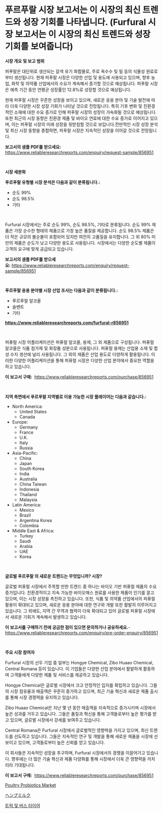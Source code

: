<p><h1>푸르푸랄 시장 보고서는 이 시장의 최신 트렌드와 성장 기회를 나타냅니다. (Furfural 시장 보고서는 이 시장의 최신 트렌드와 성장 기회를 보여줍니다)</h1></p><p><strong>시장 개요 및 보고 범위</strong></p>
<p><p>퍼푸랄은 대단위로 생산되는 갈색 유기 화합물로, 주로 옥수수 및 밀 등의 식물성 원료로부터 생산됩니다. 현재 퍼푸랄 시장은 다양한 산업 및 용도에 사용되고 있으며, 향후 농업, 화학 및 의약품 산업에서의 수요가 계속해서 증가할 것으로 예상됩니다. 퍼푸랄 시장은 예측 기간 동안 연평균 성장률인 12.8%로 성장할 것으로 예상됩니다.</p><p>현재 퍼푸랄 시장은 꾸준한 성장을 보이고 있으며, 새로운 응용 분야 및 기술 발전에 따라 더욱 다양한 시장 성장 기회가 나타날 것으로 전망됩니다. 특히 기후 변화 및 친환경적인 소재에 대한 수요 증가로 인해 퍼푸랄 시장의 성장이 가속화될 것으로 예상됩니다. 또한 최근의 시장 동향은 친환경 제품 및 바이오 연료에 대한 수요 증가로 이어지고 있으며, 이는 퍼푸랄 시장의 미래 성장을 뒷받침할 것으로 보입니다.전반적인 시장 성장 분석 및 최신 시장 동향을 종합하면, 퍼푸랄 시장은 지속적인 성장을 이어갈 것으로 전망됩니다.</p></p>
<p><strong>보고서의 샘플 PDF를 받으세요:</strong> <a href="https://www.reliableresearchreports.com/enquiry/request-sample/856951">https://www.reliableresearchreports.com/enquiry/request-sample/856951</a></p>
<p>&nbsp;</p>
<p><strong>시장 세분화</strong></p>
<p><strong>푸르푸랄 유형별 시장 분석은 다음과 같이 분류됩니다.:</strong></p>
<p><ul><li>순도 99%</li><li>순도 98.5%</li><li>기타</li></ul></p>
<p>&nbsp;</p>
<p><p>Furfural 시장에서는 주로 순도 99%, 순도 98.5%, 기타로 분류됩니다. 순도 99% 제품은 가장 순수한 형태의 제품으로 가장 높은 품질을 제공합니다. 순도 98.5% 제품은 더 작은 규모의 불순물이 포함되어 있지만 여전히 고품질을 유지합니다. 그 외 80% 미만의 제품은 순도가 낮고 다양한 용도로 사용됩니다. 시장에서는 다양한 순도별 제품이 고객의 요구에 맞게 공급되고 있습니다.</p></p>
<p><strong>보고서의 샘플 PDF를 받으세요:</strong>&nbsp;<a href="https://www.reliableresearchreports.com/enquiry/request-sample/856951">https://www.reliableresearchreports.com/enquiry/request-sample/856951</a></p>
<p>&nbsp;</p>
<p><strong> 푸르푸랄 응용 분야별 시장 산업 조사는 다음과 같이 분류됩니다.:</strong></p>
<p><ul><li>푸르푸랄 알코올</li><li>솔벤트</li><li>기타</li></ul></p>
<p><strong><a href="https://www.reliableresearchreports.com/furfural-r856951">https://www.reliableresearchreports.com/furfural-r856951</a></strong></p>
<p>&nbsp;</p>
<p><p>퍼퓨럴 시장 어플리케이션은 퍼퓨럴 알코올, 용제, 그 외 제품으로 구성됩니다. 퍼퓨럴 알코올은 식품 첨가제 및 화장품 성분으로 사용됩니다. 퍼퓨럴 용제는 산업용 소재 및 합성 수지 생산에 널리 사용됩니다. 그 외의 제품은 산업 용도로 다양하게 활용됩니다. 이러한 다양한 어플리케이션을 통해 퍼퓨럴 시장은 다양한 산업 분야에서 중요한 역할을 하고 있습니다.</p></p>
<p><strong>이 보고서 구매:</strong>&nbsp; <a href="https://www.reliableresearchreports.com/purchase/856951">https://www.reliableresearchreports.com/purchase/856951</a></p>
<p>&nbsp;</p>
<p><strong>지역 측면에서 푸르푸랄 지역별로 이용 가능한 시장 플레이어는 다음과 같습니다.:</strong></p>
<p><ul>
    <li>
        North America:
        <ul>
            <li>United States</li>
            <li>Canada</li>
        </ul>
    </li>
    <li>
        Europe:
        <ul>
            <li>Germany</li>
            <li>France</li>
            <li>U.K.</li>
            <li>Italy</li>
            <li>Russia</li>
        </ul>
    </li>
    <li>
        Asia-Pacific:
        <ul>
            <li>China</li>
            <li>Japan</li>
            <li>South Korea</li>
            <li>India</li>
            <li>Australia</li>
            <li>China Taiwan</li>
            <li>Indonesia</li>
            <li>Thailand</li>
            <li>Malaysia</li>
        </ul>
    </li>
    <li>
        Latin America:
        <ul>
            <li>Mexico</li>
            <li>Brazil</li>
            <li>Argentina Korea</li>
            <li>Colombia</li>
        </ul>
    </li>
    <li>
        Middle East & Africa:
        <ul>
            <li>Turkey</li>
            <li>Saudi</li>
            <li>Arabia</li>
            <li>UAE</li>
            <li>Korea</li>
        </ul>
    </li>
    </ul></p>
<p>&nbsp;</p>
<p><strong>글로벌 푸르푸랄 의 새로운 트렌드는 무엇입니까? 시장?</strong></p>
<p><p>글로벌 퍼퓨럴 시장에서 주목할 만한 트렌드 중 하나는 바이오 기반 퍼퓨럴 제품의 수요 증가입니다. 친환경적이고 지속 가능한 바이오매스 원료를 사용한 제품이 인기를 끌고 있으며, 이는 시장 성장을 촉진하고 있습니다. 또한, 식품 및 의약품 산업에서의 퍼퓨럴 활용이 확대되고 있으며, 새로운 응용 분야에 대한 연구와 개발 또한 활발히 이루어지고 있습니다. 그 외에도, 지역 간 무역과 협력이 더욱 확대되고 있어 글로벌 퍼퓨럴 시장에서 새로운 기회가 계속해서 발생하고 있습니다.</p></p>
<p><strong>이 보고서를 구매하기 전에 궁금한 점이 있으면 문의하거나 공유하세요.</strong>- <a href="https://www.reliableresearchreports.com/enquiry/pre-order-enquiry/856951">https://www.reliableresearchreports.com/enquiry/pre-order-enquiry/856951</a></p>
<p>&nbsp;</p>
<p><strong>주요 시장 참여자</strong></p>
<p><p>Furfural 시장의 선두 기업 중 일부는 Hongye Chemical, Zibo Huaao Chemical, Central Romana 등이 있습니다. 이 기업들은 다양한 산업 분야에서 활발하게 활동하며 고객들에게 다양한 제품 및 서비스를 제공하고 있습니다.</p><p>Hongye Chemical은 글로벌 시장에서 크고 안정적인 입지를 확립하고 있습니다. 그들의 시장 점유율과 매출액은 꾸준히 증가하고 있으며, 최근 기술 혁신과 새로운 제품 출시를 통해 시장 경쟁력을 유지하고 있습니다.</p><p>Zibo Huaao Chemical은 지난 몇 년 동안 매출액을 지속적으로 증가시키며 시장에서 높은 성과를 거두고 있습니다. 그들은 품질과 혁신을 통해 고객들로부터 높은 평가를 받고 있으며, 글로벌 시장에서 강세를 보여주고 있습니다.</p><p>Central Romana은 Furfural 시장에서 글로벌적인 영향력을 가지고 있으며, 최신 트렌드를 선도하고 있습니다. 그들은 지속적인 연구 및 개발을 통해 새로운 제품을 시장에 선보이고 있으며, 고객들로부터 높은 신뢰를 얻고 있습니다.</p><p>이 회사들은 지속적인 성장을 추구하며, Furfural 시장에서의 경쟁을 이끌어가고 있습니다. 향후에는 더 많은 기술 혁신과 제품 다양화를 통해 시장에서 더욱 큰 영향력을 끼치리라 기대됩니다.</p></p>
<p><strong>이 보고서 구매:</strong>&nbsp;&nbsp;<a href="https://www.reliableresearchreports.com/purchase/856951">https://www.reliableresearchreports.com/purchase/856951</a></p>
<p><p><a href="https://simplistic-meeting-7ee.notion.site/Global-Poultry-Probiotics-Market-by-Types-Applications-and-Major-Players-with-Regional-Growth-Rat-c0314105c2ae47dc88948dc6529027da">Poultry Probiotics Market</a></p><p><a href="https://github.com/ReganWisoky2023/Market-Research-Report-List-1/blob/main/188055818418.md">ヘンプミルク</a></p><p><a href="https://github.com/crfsywufhm81415/Market-Research-Report-List-1/blob/main/250121116903.md">트럭 및 버스 타이어</a></p></p>